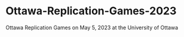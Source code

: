 # Ottawa-Replication-Games-2023
Ottawa Replication Games on May 5, 2023 at the University of Ottawa
